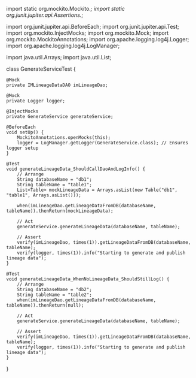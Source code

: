 import static org.mockito.Mockito.*;
import static org.junit.jupiter.api.Assertions.*;

import org.junit.jupiter.api.BeforeEach;
import org.junit.jupiter.api.Test;
import org.mockito.InjectMocks;
import org.mockito.Mock;
import org.mockito.MockitoAnnotations;
import org.apache.logging.log4j.Logger;
import org.apache.logging.log4j.LogManager;

import java.util.Arrays;
import java.util.List;

class GenerateServiceTest {

    @Mock
    private IMLineageDataDAO imLineageDao;

    @Mock
    private Logger logger;

    @InjectMocks
    private GenerateService generateService;

    @BeforeEach
    void setUp() {
        MockitoAnnotations.openMocks(this);
        logger = LogManager.getLogger(GenerateService.class); // Ensures logger setup
    }

    @Test
    void generateLineageData_ShouldCallDaoAndLogInfo() {
        // Arrange
        String databaseName = "db1";
        String tableName = "table1";
        List<Table> mockLineageData = Arrays.asList(new Table("db1", "table1", Arrays.asList()));

        when(imLineageDao.getLineageDataFromDB(databaseName, tableName)).thenReturn(mockLineageData);

        // Act
        generateService.generateLineageData(databaseName, tableName);

        // Assert
        verify(imLineageDao, times(1)).getLineageDataFromDB(databaseName, tableName);
        verify(logger, times(1)).info("Starting to generate and publish lineage data");
    }

    @Test
    void generateLineageData_WhenNoLineageData_ShouldStillLog() {
        // Arrange
        String databaseName = "db2";
        String tableName = "table2";
        when(imLineageDao.getLineageDataFromDB(databaseName, tableName)).thenReturn(null);

        // Act
        generateService.generateLineageData(databaseName, tableName);

        // Assert
        verify(imLineageDao, times(1)).getLineageDataFromDB(databaseName, tableName);
        verify(logger, times(1)).info("Starting to generate and publish lineage data");
    }
}

